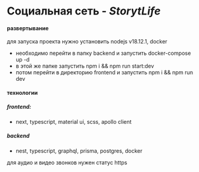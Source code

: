# Социальная сеть - *StorytLife*
#### развертывание
для запуска проекта нужно установить nodejs v18.12.1, docker
- необходимо перейти в папку backend и запустить docker-compose up -d
- в этой же папке запустить npm i && npm run start:dev
- потом перейти в директорию frontend и запустить npm i && npm run dev
#### технологии
##### frontend:
- next, typescript, material ui, scss, apollo client

##### backend
- nest, typescript, graphql, prisma, postgres, docker

для аудио и видео звонков нужен статус https

